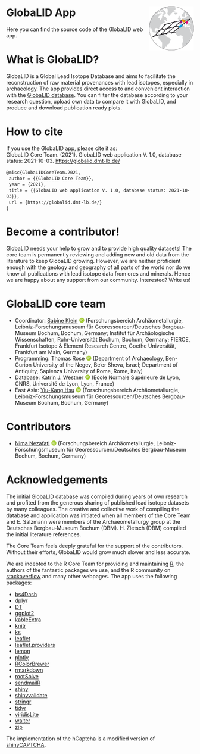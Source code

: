 
<!-- README.md is generated from README.Rmd. Please edit that file -->

# GlobaLID App <img src="www/logo.svg" align="right" width="120" />

Here you can find the source code of the GlobaLID web app.

# What is GlobaLID?

GlobaLID is a Global Lead Isotope Database and aims to facilitate the
reconstruction of raw material provenances with lead isotopes,
especially in archaeology. The app provides direct access to and
convenient interaction with the [GlobaLID
database](https://doi.org/10.5880/fidgeo.2021.031). You can filter the
database according to your research question, upload own data to compare
it with GlobaLID, and produce and download publication ready plots.

# How to cite

If you use the GlobaLID app, please cite it as:  
GlobaLID Core Team. (2021). GlobaLID web application V. 1.0, database
status: 2021-10-03. <https://globalid.dmt-lb.de/>

    @misc{GlobaLIDCoreTeam.2021,
     author = {{GlobaLID Core Team}},
     year = {2021},
     title = {{GlobaLID web application V. 1.0, database status: 2021-10-03}},
     url = {https://globalid.dmt-lb.de/}
    }

# Become a contributor!

GlobaLID needs your help to grow and to provide high quality datasets!
The core team is permanently reviewing and adding new and old data from
the literature to keep GlobaLID growing. However, we are neither
proficient enough with the geology and geography of all parts of the
world nor do we know all publications with lead isotope data from ores
and minerals. Hence we are happy about any support from our community.
Interested? Write us!

# GlobaLID core team

-   Coordinator: [Sabine
    Klein](https://www.bergbaumuseum.de/en/museum/mitarbeitende/kontakt-detailseite/prof-dr-sabine-klein)
    [<svg viewBox="0 0 512 512" style="height:1em;position:relative;display:inline-block;top:.1em;fill:#A6CE39;" xmlns="http://www.w3.org/2000/svg">
    <g label="icon" id="layer6" groupmode="layer">
    <path id="path2" d="m 336.6206,194.53756 c -7.12991,-3.32734 -13.8671,-5.55949 -20.25334,-6.61343 -6.36534,-1.09517 -16.57451,-1.61223 -30.71059,-1.61223 h -36.70409 v 152.74712 h 37.63425 c 14.6735,0 26.08126,-1.01267 34.22385,-3.01709 8.14259,-2.00442 14.92159,-4.52592 20.35674,-7.62608 5.43519,-3.07925 10.416,-6.8615 14.94192,-11.38742 14.4876,-14.71475 21.74129,-33.27334 21.74129,-55.7176 0,-22.05151 -7.44016,-40.05177 -22.34085,-53.98159 -5.49732,-5.16674 -11.82143,-9.44459 -18.88918,-12.79281 z M 255.99999,8.0000031 C 119.02153,8.0000031 8.0000034,119.04185 8.0000034,255.99998 8.0000034,392.95812 119.02153,504 255.99999,504 392.97849,504 504,392.95812 504,255.99998 504,119.04185 392.97849,8.0000031 255.99999,8.0000031 Z M 173.66372,365.51268 H 144.27546 V 160.1481 h 29.38826 z M 158.94954,138.69619 c -11.13935,0 -20.21208,-9.01056 -20.21208,-20.21208 0,-11.11841 9.05183,-20.191181 20.21208,-20.191181 11.18058,0 20.23244,9.051831 20.23244,20.191181 -0.0219,11.22184 -9.05186,20.21208 -20.23244,20.21208 z m 241.3866,163.59715 c -5.29051,12.54475 -12.83407,23.58066 -22.65053,33.08742 -9.98203,9.83734 -21.59659,17.19443 -34.84378,22.19616 -7.74983,3.01709 -14.83852,5.06335 -21.30725,6.11726 -6.4891,1.01267 -18.82759,1.50883 -37.07593,1.50883 H 219.5033 V 160.1481 h 69.23318 c 27.96195,0 50.03378,4.1541 66.31951,12.54476 16.26485,8.36977 29.18144,20.72859 38.79164,36.97254 9.61013,16.26483 14.4254,34.01757 14.4254,53.19607 0.0227,13.76426 -2.66619,26.90802 -7.93576,39.43187 z" style="stroke-width:0.07717"></path>
    </g> </svg>](https://orcid.org/0000-0002-3939-4428)
    (Forschungsbereich Archäometallurgie, Leibniz-Forschungsmuseum für
    Georessourcen/Deutsches Bergbau-Museum Bochum, Bochum, Germany;
    Institut für Archäologische Wissenschaften, Ruhr-Universität Bochum,
    Bochum, Germany; FIERCE, Frankfurt Isotope & Element Research
    Centre, Goethe Universität, Frankfurt am Main, Germany)
-   Programming: Thomas Rose
    [<svg viewBox="0 0 512 512" style="height:1em;position:relative;display:inline-block;top:.1em;fill:#A6CE39;" xmlns="http://www.w3.org/2000/svg">
    <g label="icon" id="layer6" groupmode="layer">
    <path id="path2" d="m 336.6206,194.53756 c -7.12991,-3.32734 -13.8671,-5.55949 -20.25334,-6.61343 -6.36534,-1.09517 -16.57451,-1.61223 -30.71059,-1.61223 h -36.70409 v 152.74712 h 37.63425 c 14.6735,0 26.08126,-1.01267 34.22385,-3.01709 8.14259,-2.00442 14.92159,-4.52592 20.35674,-7.62608 5.43519,-3.07925 10.416,-6.8615 14.94192,-11.38742 14.4876,-14.71475 21.74129,-33.27334 21.74129,-55.7176 0,-22.05151 -7.44016,-40.05177 -22.34085,-53.98159 -5.49732,-5.16674 -11.82143,-9.44459 -18.88918,-12.79281 z M 255.99999,8.0000031 C 119.02153,8.0000031 8.0000034,119.04185 8.0000034,255.99998 8.0000034,392.95812 119.02153,504 255.99999,504 392.97849,504 504,392.95812 504,255.99998 504,119.04185 392.97849,8.0000031 255.99999,8.0000031 Z M 173.66372,365.51268 H 144.27546 V 160.1481 h 29.38826 z M 158.94954,138.69619 c -11.13935,0 -20.21208,-9.01056 -20.21208,-20.21208 0,-11.11841 9.05183,-20.191181 20.21208,-20.191181 11.18058,0 20.23244,9.051831 20.23244,20.191181 -0.0219,11.22184 -9.05186,20.21208 -20.23244,20.21208 z m 241.3866,163.59715 c -5.29051,12.54475 -12.83407,23.58066 -22.65053,33.08742 -9.98203,9.83734 -21.59659,17.19443 -34.84378,22.19616 -7.74983,3.01709 -14.83852,5.06335 -21.30725,6.11726 -6.4891,1.01267 -18.82759,1.50883 -37.07593,1.50883 H 219.5033 V 160.1481 h 69.23318 c 27.96195,0 50.03378,4.1541 66.31951,12.54476 16.26485,8.36977 29.18144,20.72859 38.79164,36.97254 9.61013,16.26483 14.4254,34.01757 14.4254,53.19607 0.0227,13.76426 -2.66619,26.90802 -7.93576,39.43187 z" style="stroke-width:0.07717"></path>
    </g> </svg>](https://orcid.org/0000-0002-8186-3566) (Department of
    Archaeology, Ben-Gurion University of the Negev, Be’er Sheva,
    Israel; Department of Antiquity, Sapienza University of Rome, Rome,
    Italy)
-   Database: [Katrin J.
    Westner](http://lgltpe.ens-lyon.fr/annuaire/westner-katrin)
    [<svg viewBox="0 0 512 512" style="height:1em;position:relative;display:inline-block;top:.1em;fill:#A6CE39;" xmlns="http://www.w3.org/2000/svg">
    <g label="icon" id="layer6" groupmode="layer">
    <path id="path2" d="m 336.6206,194.53756 c -7.12991,-3.32734 -13.8671,-5.55949 -20.25334,-6.61343 -6.36534,-1.09517 -16.57451,-1.61223 -30.71059,-1.61223 h -36.70409 v 152.74712 h 37.63425 c 14.6735,0 26.08126,-1.01267 34.22385,-3.01709 8.14259,-2.00442 14.92159,-4.52592 20.35674,-7.62608 5.43519,-3.07925 10.416,-6.8615 14.94192,-11.38742 14.4876,-14.71475 21.74129,-33.27334 21.74129,-55.7176 0,-22.05151 -7.44016,-40.05177 -22.34085,-53.98159 -5.49732,-5.16674 -11.82143,-9.44459 -18.88918,-12.79281 z M 255.99999,8.0000031 C 119.02153,8.0000031 8.0000034,119.04185 8.0000034,255.99998 8.0000034,392.95812 119.02153,504 255.99999,504 392.97849,504 504,392.95812 504,255.99998 504,119.04185 392.97849,8.0000031 255.99999,8.0000031 Z M 173.66372,365.51268 H 144.27546 V 160.1481 h 29.38826 z M 158.94954,138.69619 c -11.13935,0 -20.21208,-9.01056 -20.21208,-20.21208 0,-11.11841 9.05183,-20.191181 20.21208,-20.191181 11.18058,0 20.23244,9.051831 20.23244,20.191181 -0.0219,11.22184 -9.05186,20.21208 -20.23244,20.21208 z m 241.3866,163.59715 c -5.29051,12.54475 -12.83407,23.58066 -22.65053,33.08742 -9.98203,9.83734 -21.59659,17.19443 -34.84378,22.19616 -7.74983,3.01709 -14.83852,5.06335 -21.30725,6.11726 -6.4891,1.01267 -18.82759,1.50883 -37.07593,1.50883 H 219.5033 V 160.1481 h 69.23318 c 27.96195,0 50.03378,4.1541 66.31951,12.54476 16.26485,8.36977 29.18144,20.72859 38.79164,36.97254 9.61013,16.26483 14.4254,34.01757 14.4254,53.19607 0.0227,13.76426 -2.66619,26.90802 -7.93576,39.43187 z" style="stroke-width:0.07717"></path>
    </g> </svg>](https://orcid.org/0000-0001-5529-1165) (Ecole Normale
    Supérieure de Lyon, CNRS, Université de Lyon, Lyon, France)
-   East Asia: [Yiu-Kang
    Hsu](https://www.bergbaumuseum.de/en/museum/mitarbeitende/kontakt-detailseite/yiu-kang-hsu)
    [<svg viewBox="0 0 512 512" style="height:1em;position:relative;display:inline-block;top:.1em;fill:#A6CE39;" xmlns="http://www.w3.org/2000/svg">
    <g label="icon" id="layer6" groupmode="layer">
    <path id="path2" d="m 336.6206,194.53756 c -7.12991,-3.32734 -13.8671,-5.55949 -20.25334,-6.61343 -6.36534,-1.09517 -16.57451,-1.61223 -30.71059,-1.61223 h -36.70409 v 152.74712 h 37.63425 c 14.6735,0 26.08126,-1.01267 34.22385,-3.01709 8.14259,-2.00442 14.92159,-4.52592 20.35674,-7.62608 5.43519,-3.07925 10.416,-6.8615 14.94192,-11.38742 14.4876,-14.71475 21.74129,-33.27334 21.74129,-55.7176 0,-22.05151 -7.44016,-40.05177 -22.34085,-53.98159 -5.49732,-5.16674 -11.82143,-9.44459 -18.88918,-12.79281 z M 255.99999,8.0000031 C 119.02153,8.0000031 8.0000034,119.04185 8.0000034,255.99998 8.0000034,392.95812 119.02153,504 255.99999,504 392.97849,504 504,392.95812 504,255.99998 504,119.04185 392.97849,8.0000031 255.99999,8.0000031 Z M 173.66372,365.51268 H 144.27546 V 160.1481 h 29.38826 z M 158.94954,138.69619 c -11.13935,0 -20.21208,-9.01056 -20.21208,-20.21208 0,-11.11841 9.05183,-20.191181 20.21208,-20.191181 11.18058,0 20.23244,9.051831 20.23244,20.191181 -0.0219,11.22184 -9.05186,20.21208 -20.23244,20.21208 z m 241.3866,163.59715 c -5.29051,12.54475 -12.83407,23.58066 -22.65053,33.08742 -9.98203,9.83734 -21.59659,17.19443 -34.84378,22.19616 -7.74983,3.01709 -14.83852,5.06335 -21.30725,6.11726 -6.4891,1.01267 -18.82759,1.50883 -37.07593,1.50883 H 219.5033 V 160.1481 h 69.23318 c 27.96195,0 50.03378,4.1541 66.31951,12.54476 16.26485,8.36977 29.18144,20.72859 38.79164,36.97254 9.61013,16.26483 14.4254,34.01757 14.4254,53.19607 0.0227,13.76426 -2.66619,26.90802 -7.93576,39.43187 z" style="stroke-width:0.07717"></path>
    </g> </svg>](https://orcid.org/0000-0002-2439-4863)
    (Forschungsbereich Archäometallurgie, Leibniz-Forschungsmuseum für
    Georessourcen/Deutsches Bergbau-Museum Bochum, Bochum, Germany)

# Contributors

-   [Nima
    Nezafati](https://www.bergbaumuseum.de/en/museum/mitarbeitende/kontakt-detailseite/dr-nima-nezafati)
    [<svg viewBox="0 0 512 512" style="height:1em;position:relative;display:inline-block;top:.1em;fill:#A6CE39;" xmlns="http://www.w3.org/2000/svg">
    <g label="icon" id="layer6" groupmode="layer">
    <path id="path2" d="m 336.6206,194.53756 c -7.12991,-3.32734 -13.8671,-5.55949 -20.25334,-6.61343 -6.36534,-1.09517 -16.57451,-1.61223 -30.71059,-1.61223 h -36.70409 v 152.74712 h 37.63425 c 14.6735,0 26.08126,-1.01267 34.22385,-3.01709 8.14259,-2.00442 14.92159,-4.52592 20.35674,-7.62608 5.43519,-3.07925 10.416,-6.8615 14.94192,-11.38742 14.4876,-14.71475 21.74129,-33.27334 21.74129,-55.7176 0,-22.05151 -7.44016,-40.05177 -22.34085,-53.98159 -5.49732,-5.16674 -11.82143,-9.44459 -18.88918,-12.79281 z M 255.99999,8.0000031 C 119.02153,8.0000031 8.0000034,119.04185 8.0000034,255.99998 8.0000034,392.95812 119.02153,504 255.99999,504 392.97849,504 504,392.95812 504,255.99998 504,119.04185 392.97849,8.0000031 255.99999,8.0000031 Z M 173.66372,365.51268 H 144.27546 V 160.1481 h 29.38826 z M 158.94954,138.69619 c -11.13935,0 -20.21208,-9.01056 -20.21208,-20.21208 0,-11.11841 9.05183,-20.191181 20.21208,-20.191181 11.18058,0 20.23244,9.051831 20.23244,20.191181 -0.0219,11.22184 -9.05186,20.21208 -20.23244,20.21208 z m 241.3866,163.59715 c -5.29051,12.54475 -12.83407,23.58066 -22.65053,33.08742 -9.98203,9.83734 -21.59659,17.19443 -34.84378,22.19616 -7.74983,3.01709 -14.83852,5.06335 -21.30725,6.11726 -6.4891,1.01267 -18.82759,1.50883 -37.07593,1.50883 H 219.5033 V 160.1481 h 69.23318 c 27.96195,0 50.03378,4.1541 66.31951,12.54476 16.26485,8.36977 29.18144,20.72859 38.79164,36.97254 9.61013,16.26483 14.4254,34.01757 14.4254,53.19607 0.0227,13.76426 -2.66619,26.90802 -7.93576,39.43187 z" style="stroke-width:0.07717"></path>
    </g> </svg>](https://orcid.org/0000-0002-5806-343X)
    (Forschungsbereich Archäometallurgie, Leibniz-Forschungsmuseum für
    Georessourcen/Deutsches Bergbau-Museum Bochum, Bochum, Germany)

# Acknowledgements

The initial GlobaLID database was compiled during years of own research
and profited from the generous sharing of published lead isotope
datasets by many colleagues. The creative and collective work of
compiling the database and application was initiated when all members of
the Core Team and E. Salzmann were members of the Archaeometallurgy
group at the Deutsches Bergbau-Museum Bochum (DBM). H. Zietsch (DBM)
compiled the initial literature references.

The Core Team feels deeply grateful for the support of the contributors.
Without their efforts, GlobaLID would grow much slower and less
accurate.

We are indebted to the R Core Team for providing and maintaining
[R](https://cran.r-project.org/), the authors of the fantastic packages
we use, and the R community on
[stackoverflow](https://stackoverflow.com/) and many other webpages. The
app uses the following packages:

-   [bs4Dash](https://rinterface.github.io/bs4Dash/)
-   [dplyr](https://dplyr.tidyverse.org/)
-   [DT](https://rstudio.github.io/DT/)
-   [ggplot2](https://ggplot2.tidyverse.org/)
-   [kableExtra](https://haozhu233.github.io/kableExtra/)
-   [knitr](https://yihui.org/knitr/)
-   [ks](https://cran.r-project.org/web/packages/ks/)
-   [leaflet](https://rstudio.github.io/leaflet/)
-   [leaflet.providers](https://github.com/rstudio/leaflet.providers)
-   [lemon](https://github.com/stefanedwards/lemon)
-   [plotly](https://plotly-r.com/)
-   [RColorBrewer](https://cran.r-project.org/web/packages/RColorBrewer/)
-   [rmarkdown](https://rmarkdown.rstudio.com/)
-   [rootSolve](https://cran.r-project.org/web/packages/rootSolve)
-   [sendmailR](https://cran.r-project.org/web/packages/sendmailR/)
-   [shiny](https://shiny.rstudio.com/)
-   [shinyvalidate](https://rstudio.github.io/shinyvalidate/)
-   [stringr](https://stringr.tidyverse.org/)
-   [tidyr](https://tidyr.tidyverse.org/)
-   [viridisLite](https://sjmgarnier.github.io/viridisLite/)
-   [waiter](https://shiny.john-coene.com/waiter/)
-   [zip](https://cran.r-project.org/web/packages/zip)

The implementation of the hCaptcha is a modified version of
[shinyCAPTCHA](https://github.com/carlganz/shinyCAPTCHA).
